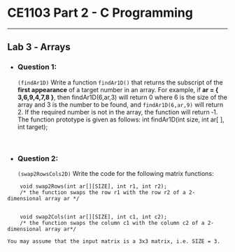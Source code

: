 # **CE1103 Part 2 - C Programming**
--- 


## **Lab 3 ‐ Arrays**

* ### Question 1:
    `(findAr1D)` Write a function `findAr1D()` that returns the subscript of the **first appearance** of a target number in an array. 
    For example, if **ar = { 3,6,9,4,7,8 }**, then findAr1D(6,ar,3) will return 0 where 6 is the size of the array and 3 is the number to be found, and
    `findAr1D(6,ar,9)` will return 2. If the required number is not in the array, the function will return ‐1. The function prototype is given as follows:
    int findAr1D(int size, int ar[ ], int target);


&nbsp;

* ### Question 2:

    `(swap2RowsCols2D)` Write the code for the following matrix functions: 

```
    void swap2Rows(int ar[][SIZE], int r1, int r2);
    /* the function swaps the row r1 with the row r2 of a 2‐dimensional array ar */


    void swap2Cols(int ar[][SIZE], int c1, int c2);
    /* the function swaps the column c1 with the column c2 of a 2‐dimensional array ar*/

```
    You may assume that the input matrix is a 3x3 matrix, i.e. SIZE = 3.